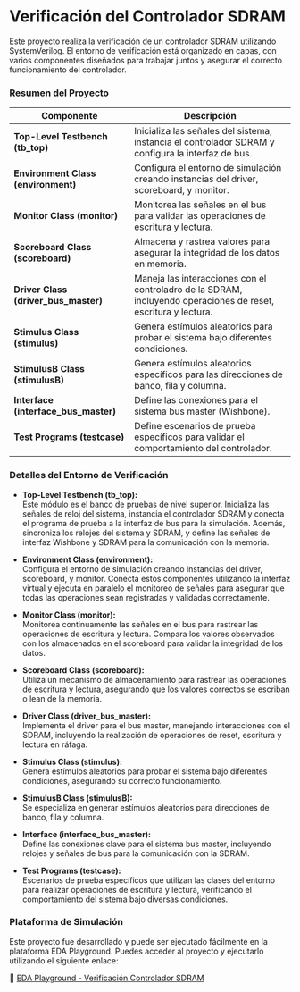 # **Verificación del Controlador SDRAM**

Este proyecto realiza la verificación de un controlador SDRAM utilizando SystemVerilog. El entorno de verificación está organizado en capas, con varios componentes diseñados para trabajar juntos y asegurar el correcto funcionamiento del controlador.

### **Resumen del Proyecto**

| **Componente**      | **Descripción**                                                                                  |
|---------------------|--------------------------------------------------------------------------------------------------|
| **Top-Level Testbench (tb_top)** | Inicializa las señales del sistema, instancia el controlador SDRAM y configura la interfaz de bus. |
| **Environment Class (environment)** | Configura el entorno de simulación creando instancias del driver, scoreboard, y monitor.      |
| **Monitor Class (monitor)**        | Monitorea las señales en el bus para validar las operaciones de escritura y lectura.           |
| **Scoreboard Class (scoreboard)**  | Almacena y rastrea valores para asegurar la integridad de los datos en memoria.                |
| **Driver Class (driver_bus_master)** | Maneja las interacciones con el controladro de la SDRAM, incluyendo operaciones de reset, escritura y lectura.    |
| **Stimulus Class (stimulus)**      | Genera estímulos aleatorios para probar el sistema bajo diferentes condiciones.                |
| **StimulusB Class (stimulusB)**    | Genera estímulos aleatorios específicos para las direcciones de banco, fila y columna.         |
| **Interface (interface_bus_master)** | Define las conexiones para el sistema bus master (Wishbone).               |
| **Test Programs (testcase)**       | Define escenarios de prueba específicos para validar el comportamiento del controlador.            |

### **Detalles del Entorno de Verificación**

- **Top-Level Testbench (tb_top):**  
  Este módulo es el banco de pruebas de nivel superior. Inicializa las señales de reloj del sistema, instancia el controlador SDRAM y conecta el programa de prueba a la interfaz de bus para la simulación. Además, sincroniza los relojes del sistema y SDRAM, y define las señales de interfaz Wishbone y SDRAM para la comunicación con la memoria.

- **Environment Class (environment):**  
  Configura el entorno de simulación creando instancias del driver, scoreboard, y monitor. Conecta estos componentes utilizando la interfaz virtual y ejecuta en paralelo el monitoreo de señales para asegurar que todas las operaciones sean registradas y validadas correctamente.

- **Monitor Class (monitor):**  
  Monitorea continuamente las señales en el bus para rastrear las operaciones de escritura y lectura. Compara los valores observados con los almacenados en el scoreboard para validar la integridad de los datos.

- **Scoreboard Class (scoreboard):**  
  Utiliza un mecanismo de almacenamiento para rastrear las operaciones de escritura y lectura, asegurando que los valores correctos se escriban o lean de la memoria.

- **Driver Class (driver_bus_master):**  
  Implementa el driver para el bus master, manejando interacciones con el SDRAM, incluyendo la realización de operaciones de reset, escritura y lectura en ráfaga.

- **Stimulus Class (stimulus):**  
  Genera estímulos aleatorios para probar el sistema bajo diferentes condiciones, asegurando su correcto funcionamiento.

- **StimulusB Class (stimulusB):**  
  Se especializa en generar estímulos aleatorios para direcciones de banco, fila y columna.

- **Interface (interface_bus_master):**  
  Define las conexiones clave para el sistema bus master, incluyendo relojes y señales de bus para la comunicación con la SDRAM.

- **Test Programs (testcase):**  
  Escenarios de prueba específicos que utilizan las clases del entorno para realizar operaciones de escritura y lectura, verificando el comportamiento del sistema bajo diversas condiciones.

### **Plataforma de Simulación**

Este proyecto fue desarrollado y puede ser ejecutado fácilmente en la plataforma EDA Playground. Puedes acceder al proyecto y ejecutarlo utilizando el siguiente enlace:

🔗 [EDA Playground - Verificación Controlador SDRAM](https://www.edaplayground.com/x/rJYB)

